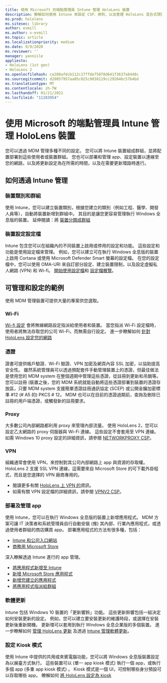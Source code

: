 ```yaml
---
title: 使用 Microsoft 的端點管理員 Intune 管理 HoloLens 裝置
description: 瞭解如何使用 Intune 來設定 CSP、原則，以及管理 HoloLens 混合式現實裝置。
ms.prod: hololens
ms.sitesec: library
author: evmill
ms.author: v-evmill
ms.topic: article
ms.localizationpriority: medium
ms.date: 9/9/2020
ms.reviewer: ''
manager: yannisle
appliesto:
- HoloLens (1st gen)
- HoloLens 2
ms.openlocfilehash: ce288afdcb112c17ffde75078d641f3637a8448c
ms.sourcegitcommit: d20057957aa05c025c9838119cc29264bc57b4bd
ms.translationtype: MT
ms.contentlocale: zh-TW
ms.lasthandoff: 01/21/2021
ms.locfileid: "11283954"
---
```

# 使用 Microsoft 的端點管理員 Intune 管理 HoloLens 裝置

您可以透過 MDM 管理多種不同的設定。 您可以將 Intune 裝置組成群組，並將配置部署到這些使用者或裝置群組。 您也可以部署和管理 app、設定裝置以連線至您的網路，以及將更新設定為在所需的時間，以及在需要更新環路時進行。 

## 如何透過 Intune 管理

### 裝置類別和群組
使用 Intune，您可以建立裝置類別，根據您建立的類別（例如工程、醫學、開發人員等），自動將裝置新增到群組中。 其目的是讓您更容易管理執行 Windows 全息版的裝置。
延伸閱讀：將 [裝置分類成群組](https://docs.microsoft.com/mem/intune/enrollment/device-group-mapping)

### 裝置設定設定檔
Intune 包含您可以在組織內的不同裝置上啟用或停用的設定和功能。 這些設定和功能是使用設定檔來管理。 例如，您可以建立可在執行 Windows 全息版的裝置上啟用 Cortana 或使用 Microsoft Defender Smart 螢幕的設定檔。
在您的設定檔中，您可以使用 OMA-URI 來自訂部分設定、建立裝置限制，以及設定虛擬私人網路 (VPN) 和 Wi-fi。
[開始使用設定檔](https://docs.microsoft.com/mem/intune/configuration/device-profiles)和 [設定檔概覽](https://docs.microsoft.com/mem/intune/configuration/device-profile-create)。

## 可管理和設定的範例

使用 MDM 管理裝置可提供大量的專案供您選取。 

### Wi-Fi
[Wi-fi 設定](https://docs.microsoft.com/mem/intune/configuration/wi-fi-settings-configure) 會將無線網路設定指派給使用者和裝置。 當您指派 Wi-Fi 設定檔時，使用者將無法存取您的公司 Wi-Fi，而無需自行設定。
進一步瞭解如何 [針對 HoloLens 設定您的網路](hololens-commercial-infrastructure.md)

### 憑證
證書可提供帳戶驗證、Wi-Fi 驗證、VPN 加密及網頁內容 SSL 加密，以協助提高安全性。 雖然系統管理員可以透過預配套件手動管理裝置上的憑證，但最佳做法是使用您的 MDM system 在整個週期中管理這些憑證，從註冊到更新和吊銷等。 您可以註冊 (裝置之後，您的 MDM 系統就能自動將這些憑證部署到裝置的憑證存放區，只要 MDM system 支援簡單憑證註冊通訊協定 (SCEP) 或公開金鑰加密標準 #12 (# A5 的) PKCS # 12。 MDM 也可以在目前的憑證過期前，查詢及刪除已註冊的用戶端憑證，或觸發新的註冊要求。 

### Proxy
大多數公司內部網路都利用 proxy 來管理內部流量。 使用 HoloLens 2，您可以設定乙太網路的 proxy 伺服器與 Wi-Fi 連線。 這些設定不會套用至 VPN 連線。 如需 Windows 10 proxy 設定的詳細資訊，請參閱 [NETWORKPROXY CSP](https://docs.microsoft.com/windows/client-management/mdm/networkproxy-csp)。

### VPN
組織通常會使用 VPN，來控制對其公司內部網路上 app 與資源的存取權。 HoloLens 2 支援 SSL VPN 連線，這需要來自 Microsoft Store 的可下載外掛程式，而且是您選擇的 VPN 廠商專用的。 
- 閱讀更多有關 [HoloLens 上 VPN 的](hololens-network.md#vpn)資訊。
- 如需有關 VPN 設定檔的詳細資訊，請參閱 [VPNV2 CSP](https://docs.microsoft.com/windows/client-management/mdm/vpnv2-csp)。

### 部署及管理 app
使用 Intune，您可以在執行 Windows 全息版的裝置上新增應用程式。 MDM 方案可讓 IT 決策者和系統管理員自行自動安裝 (推) 其內部、行業內應用程式，或透過使用者群組的商店購買 app。 部署應用程式的方法有很多種，包括：
-   [Intune 和公司入口網站]( app-deploy-intune.md)
-   [商務用 Microsoft Store]( app-deploy-store-business.md)

深入瞭解透過 Intune 進行的 app 管理。
-   [將應用程式新增至 Intune](https://docs.microsoft.com/mem/intune/apps/apps-add)
-   [新增 Microsoft Store 應用程式](https://docs.microsoft.com/mem/intune/apps/store-apps-windows)
-   [新增您建立的應用程式](https://docs.microsoft.com/mem/intune/apps/lob-apps-windows)
- [將應用程式指派給群組](https://docs.microsoft.com/mem/intune/apps/apps-deploy)

### 軟體更新
Intune 包括 Windows 10 裝置的「更新響鈴」功能。 這些更新鈴響包括一組決定如何安裝更新的設定。 例如，您可以建立要安裝更新的維護時段，或選擇在安裝更新後重新開機。 更新環可以套用到執行 Windows 全息企業版的多個裝置。
進一步瞭解如何 [管理 HoloLens 更新](hololens-updates.md) 及透過 [Intune 管理軟體更新](https://docs.microsoft.com/mem/intune/protect/windows-update-for-business-configure)。

### 設定 Kiosk 模式
使用 Intune 中提供的共用或來賓電腦功能，您可以將 Windows 全息版裝置設定為以展臺方式執行。 這些裝置可以 (單一 app kiosk 模式) 執行一個 app，或執行多個 app (多重 app kiosk 模式) 。 Kiosk 模式是一個 UI，可控制哪些身分預設可以存取哪些 app。
瞭解如何 [將 HoloLens 設定為 kiosk]( hololens-kiosk.md)

